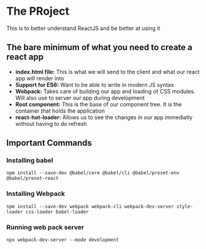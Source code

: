 # The PRoject
This is to better understand ReactJS and be better at using it
## The bare minimum of what you need to create a react app
- **index.html file:** This is what we will send to the client and what our react app will render into
- **Support for ES6:** Want to be able to write in modern JS syntax
- **Webpack:** Takes care of building our app and loading of CSS modules. Will also use to server our app during development
- **Root component:** This is the base of our component tree. It is the container that holds the application
- **react-hot-loader:** Allows us to see the changes in our app immediatly without having to do refresh

## Important Commands
### Installing babel 
```
npm install --save-dev @babel/core @babel/cli @babel/preset-env @babel/preset-react
```
### Installing Webpack 
```
npm install --save-dev webpack webpack-cli webpack-dev-server style-loader css-loader babel-loader
```
### Running web pack server
```
npx webpack-dev-server --mode development
```
